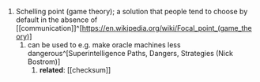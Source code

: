 1. Schelling point (game theory); a solution that people tend to choose by default in the absence of [[communication]]^[https://en.wikipedia.org/wiki/Focal_point_(game_theory)]
	1. can be used to e.g. make oracle machines less dangerous^[Superintelligence Paths, Dangers, Strategies (Nick Bostrom)]
		1. **related**: [[checksum]]